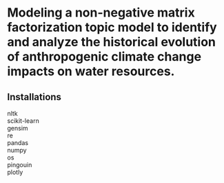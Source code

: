 # Modeling a non-negative matrix factorization topic model to identify and analyze the historical evolution of anthropogenic climate change impacts on water resources.


## Installations 
nltk <br>
scikit-learn <br>
gensim <br>
re <br>
pandas <br>
numpy <br>
os <br>
pingouin <br>
plotly <br>
